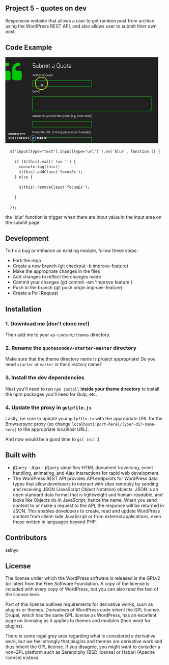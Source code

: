 ## Project 5 - quotes on dev

Responsive website that allows a user to get random post from archive using the WordPress REST API, and also allows user to submit thier own post.

## Code Example

![picture](./submitSample.gif)

```
  $('input[type="text"],input[type="url"]').on('blur', function () {

    if ($(this).val() !== '') {
      console.log(this);
      $(this).addClass('focusEx');
    } else {

      $(this).removeClass('focusEx');

    }

  });
```

the 'blur' function is trigger when there are input value in the input area on the submit page.

## Development

To fix a bug or enhance an existing module, follow these steps:

<ul>
<li>Fork the repo </li>
<li>Create a new branch (git checkout -b improve-feature)</li>
<li>Make the appropriate changes in the files</li>
<li>Add changes to reflect the changes made</li>
<li>Commit your changes (git commit -am 'Improve feature')</li>
<li>Push to the branch (git push origin improve-feature)</li>
<li>Create a Pull Request</li>
</ul>

## Installation

### 1. Download me (don't clone me!)

Then add me to your `wp-content/themes` directory.

### 2. Rename the `quotesondev-starter-master` directory

Make sure that the theme directory name is project appropriate! Do you need `starter` or `master` in the directory name?

### 3. Install the dev dependencies

Next you'll need to run `npm install` **inside your theme directory** to install the npm packages you'll need for Gulp, etc.

### 4. Update the proxy in `gulpfile.js`

Lastly, be sure to update your `gulpfile.js` with the appropriate URL for the Browsersync proxy (so change `localhost[:port-here]/[your-dir-name-here]` to the appropriate localhost URL).

And now would be a good time to `git init` :)

## Built with

<ul>
<li> jQuery - Ajax - jQuery simplifies HTML document traversing, event handling, animating, and Ajax interactions for rapid web development.</li>
<li> The WordPress REST API provides API endpoints for WordPress data types that allow developers to interact with sites remotely by sending and receiving JSON (JavaScript Object Notation) objects. JSON is an open standard data format that is lightweight and human-readable, and looks like Objects do in JavaScript; hence the name. When you send content to or make a request to the API, the response will be returned in JSON. This enables developers to create, read and update WordPress content from client-side JavaScript or from external applications, even those written in languages beyond PHP.</li>
</ul>


## Contributors

sslnyx

## License

<p>The license under which the WordPress software is released is the GPLv2 (or later) from the Free Software Foundation. A copy of the license is included with every copy of WordPress, but you can also read the text of the license here.</p>

<p>Part of this license outlines requirements for derivative works, such as plugins or themes. Derivatives of WordPress code inherit the GPL license. Drupal, which has the same GPL license as WordPress, has an excellent page on licensing as it applies to themes and modules (their word for plugins).</p>

<p>There is some legal grey area regarding what is considered a derivative work, but we feel strongly that plugins and themes are derivative work and thus inherit the GPL license. If you disagree, you might want to consider a non-GPL platform such as Serendipity (BSD license) or Habari (Apache license) instead.</p>